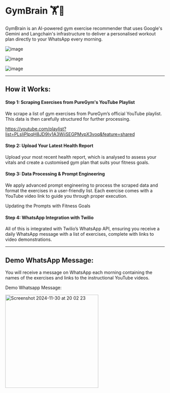# GymBrain 🏋️🧠

GymBrain is an AI-powered gym exercise recommender that uses Google's Gemini and Langchain's infrastructure to deliver a personalised workout plan directly to your WhatsApp every morning.

![image](https://github.com/user-attachments/assets/367657e1-eaa9-4805-915e-f89f39b5021e)

![image](https://github.com/user-attachments/assets/d38b6eef-ce00-4760-85ad-10d21efa814d)

![image](https://github.com/user-attachments/assets/60a82d8c-d787-4874-9b8d-054d319862cd)


---

## How it Works:

#### Step 1: Scraping Exercises from PureGym's YouTube Playlist
We scrape a list of gym exercises from PureGym’s official YouTube playlist. This data is then carefully structured for further processing.

https://youtube.com/playlist?list=PLsliPlpqH8JD9Iy1A3WiiSEGPMvpX3voq&feature=shared

#### Step 2: Upload Your Latest Health Report
Upload your most recent health report, which is analysed to assess your vitals and create a customised gym plan that suits your fitness goals.

#### Step 3: Data Processing & Prompt Engineering
We apply advanced prompt engineering to process the scraped data and format the exercises in a user-friendly list. Each exercise comes with a YouTube video link to guide you through proper execution.

Updating the Prompts with Fitness Goals

#### Step 4: WhatsApp Integration with Twilio
All of this is integrated with Twilio’s WhatsApp API, ensuring you receive a daily WhatsApp message with a list of exercises, complete with links to video demonstrations.

---

## Demo WhatsApp Message:
You will receive a message on WhatsApp each morning containing the names of the exercises and links to the instructional YouTube videos.

Demo Whatsapp Message:

<img width="294" alt="Screenshot 2024-11-30 at 20 02 23" src="https://github.com/user-attachments/assets/85a9f17c-2b4e-47ba-94a9-ad62633954d5">

